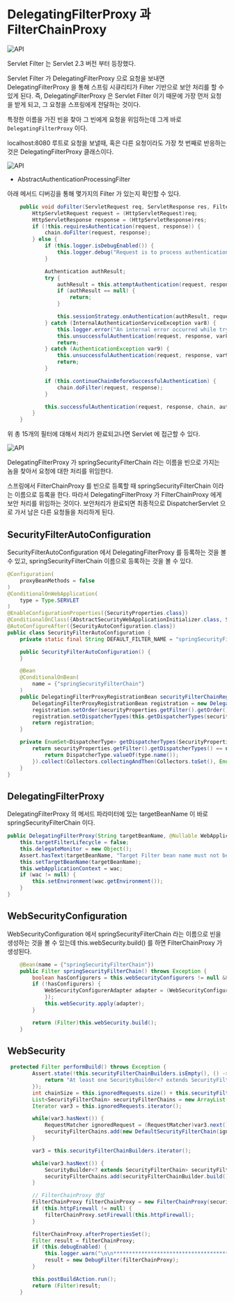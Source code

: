 # DelegatingFilterProxy 과 FilterChainProxy

![API](../images/s35.JPG)

Servlet Filter 는 Servlet 2.3 버전 부터 등장했다.

Servlet Filter 가 DelegatingFilterProxy 으로 요청을 보내면 DelegatingFilterProxy 을 통해 스프링 시큐리티가 Filter 기반으로 보안 처리를 할 수 있게 된다. 즉, DelegatingFilterProxy 은 Servlet Filter 이기 때문에 가장 먼저 요청을 받게 되고, 그 요청을 스프링에게 전달하는 것이다.

특정한 이름을 가진 빈을 찾아 그 빈에게 요청을 위임하는데 그게 바로 `DelegatingFilterProxy` 이다. 

localhost:8080 루트로 요청을 보낼때, 혹은 다른 요청이라도 가장 첫 번째로 반응하는 것은 DelegatingFilterProxy 클래스이다.

![API](../images/s36.JPG)

- AbstractAuthenticationProcessingFilter 

아래 메서드 디버깅을 통해 몇가지의 Filter 가 있는지 확인할 수 있다.

```java
    public void doFilter(ServletRequest req, ServletResponse res, FilterChain chain) throws IOException, ServletException {
        HttpServletRequest request = (HttpServletRequest)req;
        HttpServletResponse response = (HttpServletResponse)res;
        if (!this.requiresAuthentication(request, response)) {
            chain.doFilter(request, response);
        } else {
            if (this.logger.isDebugEnabled()) {
                this.logger.debug("Request is to process authentication");
            }

            Authentication authResult;
            try {
                authResult = this.attemptAuthentication(request, response);
                if (authResult == null) {
                    return;
                }

                this.sessionStrategy.onAuthentication(authResult, request, response);
            } catch (InternalAuthenticationServiceException var8) {
                this.logger.error("An internal error occurred while trying to authenticate the user.", var8);
                this.unsuccessfulAuthentication(request, response, var8);
                return;
            } catch (AuthenticationException var9) {
                this.unsuccessfulAuthentication(request, response, var9);
                return;
            }

            if (this.continueChainBeforeSuccessfulAuthentication) {
                chain.doFilter(request, response);
            }

            this.successfulAuthentication(request, response, chain, authResult);
        }
    }
```  

위 총 15개의 필터에 대해서 처리가 완료되고나면 Servlet 에 접근할 수 있다.

![API](../images/s37.JPG)

DelegatingFilterProxy 가 springSecurityFilterChain 라는 이름을 빈으로 가지는 놈을 찾아서 요청에 대한 처리를 위임한다.

스프링에서 FilterChainProxy 를 빈으로 등록할 때 springSecurityFilterChain 이라는 이름으로 등록을 한다. 따라서 DelegatingFilterProxy 가 FilterChainProxy 에게 보안 처리를 위임하는 것이다. 보안처리가 완료되면 최종적으로 DispatcherServlet 으로 가서 남은 다른 요청들을 처리하게 된다.

## SecurityFilterAutoConfiguration

SecurityFilterAutoConfiguration 에서 DelegatingFilterProxy 를 등록하는 것을 볼 수 있고, springSecurityFilterChain 이름으로 등록하는 것을 볼 수 있다.

```java
@Configuration(
    proxyBeanMethods = false
)
@ConditionalOnWebApplication(
    type = Type.SERVLET
)
@EnableConfigurationProperties({SecurityProperties.class})
@ConditionalOnClass({AbstractSecurityWebApplicationInitializer.class, SessionCreationPolicy.class})
@AutoConfigureAfter({SecurityAutoConfiguration.class})
public class SecurityFilterAutoConfiguration {
    private static final String DEFAULT_FILTER_NAME = "springSecurityFilterChain";

    public SecurityFilterAutoConfiguration() {
    }

    @Bean
    @ConditionalOnBean(
        name = {"springSecurityFilterChain"}
    )
    public DelegatingFilterProxyRegistrationBean securityFilterChainRegistration(SecurityProperties securityProperties) {
        DelegatingFilterProxyRegistrationBean registration = new DelegatingFilterProxyRegistrationBean("springSecurityFilterChain", new ServletRegistrationBean[0]);
        registration.setOrder(securityProperties.getFilter().getOrder());
        registration.setDispatcherTypes(this.getDispatcherTypes(securityProperties));
        return registration;
    }

    private EnumSet<DispatcherType> getDispatcherTypes(SecurityProperties securityProperties) {
        return securityProperties.getFilter().getDispatcherTypes() == null ? null : (EnumSet)securityProperties.getFilter().getDispatcherTypes().stream().map((type) -> {
            return DispatcherType.valueOf(type.name());
        }).collect(Collectors.collectingAndThen(Collectors.toSet(), EnumSet::copyOf));
    }
}
```

## DelegatingFilterProxy

DelegatingFilterProxy 의 메서드 파라미터에 있는 targetBeanName 이 바로 springSecurityFilterChain 이다.

```java
public DelegatingFilterProxy(String targetBeanName, @Nullable WebApplicationContext wac) {
    this.targetFilterLifecycle = false;
    this.delegateMonitor = new Object();
    Assert.hasText(targetBeanName, "Target Filter bean name must not be null or empty");
    this.setTargetBeanName(targetBeanName);
    this.webApplicationContext = wac;
    if (wac != null) {
        this.setEnvironment(wac.getEnvironment());
    }
}
```    

## WebSecurityConfiguration

WebSecurityConfiguration 에서 springSecurityFilterChain 라는 이름으로 빈을 생성하는 것을 볼 수 있는데 this.webSecurity.build() 를 하면 FilterChainProxy 가 생성된다.

```java
    @Bean(name = {"springSecurityFilterChain"})
    public Filter springSecurityFilterChain() throws Exception {
        boolean hasConfigurers = this.webSecurityConfigurers != null && !this.webSecurityConfigurers.isEmpty();
        if (!hasConfigurers) {
            WebSecurityConfigurerAdapter adapter = (WebSecurityConfigurerAdapter)this.objectObjectPostProcessor.postProcess(new WebSecurityConfigurerAdapter() {
            });
            this.webSecurity.apply(adapter);
        }

        return (Filter)this.webSecurity.build();
    }
```

## WebSecurity

```java
 protected Filter performBuild() throws Exception {
        Assert.state(!this.securityFilterChainBuilders.isEmpty(), () -> {
            return "At least one SecurityBuilder<? extends SecurityFilterChain> needs to be specified. Typically this done by adding a @Configuration that extends WebSecurityConfigurerAdapter. More advanced users can invoke " + WebSecurity.class.getSimpleName() + ".addSecurityFilterChainBuilder directly";
        });
        int chainSize = this.ignoredRequests.size() + this.securityFilterChainBuilders.size();
        List<SecurityFilterChain> securityFilterChains = new ArrayList(chainSize);
        Iterator var3 = this.ignoredRequests.iterator();

        while(var3.hasNext()) {
            RequestMatcher ignoredRequest = (RequestMatcher)var3.next();
            securityFilterChains.add(new DefaultSecurityFilterChain(ignoredRequest, new Filter[0]));
        }

        var3 = this.securityFilterChainBuilders.iterator();

        while(var3.hasNext()) {
            SecurityBuilder<? extends SecurityFilterChain> securityFilterChainBuilder = (SecurityBuilder)var3.next();
            securityFilterChains.add(securityFilterChainBuilder.build());
        }

        // FilterChainProxy 생성
        FilterChainProxy filterChainProxy = new FilterChainProxy(securityFilterChains);
        if (this.httpFirewall != null) {
            filterChainProxy.setFirewall(this.httpFirewall);
        }

        filterChainProxy.afterPropertiesSet();
        Filter result = filterChainProxy;
        if (this.debugEnabled) {
            this.logger.warn("\n\n********************************************************************\n**********        Security debugging is enabled.       *************\n**********    This may include sensitive information.  *************\n**********      Do not use in a production system!     *************\n********************************************************************\n\n");
            result = new DebugFilter(filterChainProxy);
        }

        this.postBuildAction.run();
        return (Filter)result;
    }
```    
